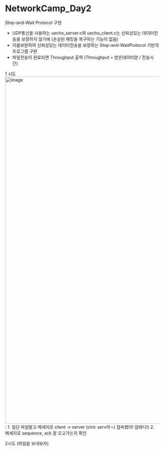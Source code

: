 # NetworkCamp_Day2

Stop-and-Wait Protocol 구현

* UDP통신을 사용하는 uecho_server.c와 uecho_client.c는 신뢰성있는 데이터전송을 보장하지 않기에 (손실된 패킷을 복구하는 기능이 없음)
* 이를보완하여 신뢰성있는 데이터전송을 보장하는 Stop-and-WaitProtocol 기반의 프로그램 구현
* 파일전송이 완료되면 Throughput 출력 (Throughput = 받은데이터양 / 전송시간)


1 시도
<img width="1139" alt="image" src="https://github.com/user-attachments/assets/cd119b03-07ed-488b-8f83-b40ede836c95">
: 1. 일단 파일말고 메세지로 client -> server (clnt: serv야 나 접속했어! 암레디!)
  2. 메세지로 sequence, ack 잘 오고가는지 확인

2시도 (파일을 보내보자)

